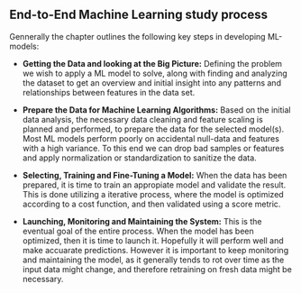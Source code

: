## End-to-End Machine Learning study process

Gennerally the chapter outlines the following key steps in developing ML-models:

- __Getting the Data and looking at the Big Picture:__
    Defining the problem we wish to apply a ML model to solve, along with finding and analyzing the dataset to get an overview and initial insight into any patterns and relationships between features in the data set. 

- __Prepare the Data for Machine Learning Algorithms:__
    Based on the initial data analysis, the necessary data cleaning and feature scaling is planned and performed, to prepare the data for the selected model(s). Most ML models perform poorly on accidental null-data and features with a high variance. To this end we can drop bad samples or features and apply normalization or standardization to sanitize the data.

- __Selecting, Training and Fine-Tuning a Model:__
    When the data has been prepared, it is time to train an appropiate model and validate the result. This is done utilizing a iterative process, where the model is optimized according to a cost function, and then validated using a score metric.

- __Launching, Monitoring and Maintaining the System:__
    This is the eventual goal of the entire process. When the model has been optimized, then it is time to launch it. Hopefully it will perform well and make accuarate predictions. However it is important to keep monitoring and maintaining the model, as it generally tends to rot over time as the input data might change, and therefore retraining on fresh data might be necessary.
    
